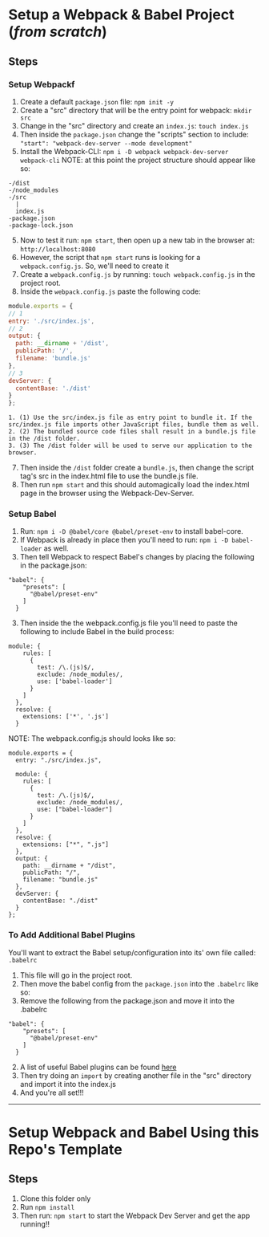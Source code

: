 # Setup a Webpack & Babel Project (*from scratch*)


## Steps
### Setup Webpackf
1. Create a default ```package.json``` file: ```npm init -y```
2. Create a "src" directory that will be the entry point for webpack: ```mkdir src```
  1. Change in the "src" directory and create an ```index.js```: ```touch index.js```
3. Then inside the ```package.json``` change the "scripts" section to include: ```"start": "webpack-dev-server --mode development"```
4. Install the Webpack-CLI: ```npm i -D webpack webpack-dev-server webpack-cli```
NOTE: at this point the project structure should appear like so: 
```
-/dist
-/node_modules
-/src
  |
  index.js
-package.json
-package-lock.json
```
5. Now to test it run: ```npm start```, then open up a new tab in the browser at: ```http://localhost:8080```
  1. However, the script that ```npm start``` runs is looking for a ```webpack.config.js```. So, we'll need to create it
6. Create a ```webpack.config.js``` by running: ```touch webpack.config.js``` in the project root.
  1. Inside the ```webpack.config.js``` paste the following code:
  ```javascript
  module.exports = {
  // 1
  entry: './src/index.js',
  // 2
  output: {
    path: __dirname + '/dist',
    publicPath: '/',
    filename: 'bundle.js'
  },
  // 3
  devServer: {
    contentBase: './dist'
  }
};
```
    1. (1) Use the src/index.js file as entry point to bundle it. If the src/index.js file imports other JavaScript files, bundle them as well.
    2. (2) The bundled source code files shall result in a bundle.js file in the /dist folder.
    3. (3) The /dist folder will be used to serve our application to the browser.
7. Then inside the ```/dist``` folder create a ```bundle.js```, then change the script tag's src in the index.html file to use the bundle.js file.
  1. Then run ```npm start``` and this should automagically load the index.html page in the browser using the Webpack-Dev-Server.
### Setup Babel
1. Run: ```npm i -D @babel/core @babel/preset-env``` to install babel-core.
  1. If Webpack is already in place then you'll need to run: ```npm i -D babel-loader``` as well.
2. Then tell Webpack to respect Babel's changes by placing the following in the package.json:
```
"babel": {
    "presets": [
      "@babel/preset-env"
    ]
  }
  ```
3. Then inside the the webpack.config.js file you'll need to paste the following to include Babel in the build process:
```
module: {
    rules: [
      {
        test: /\.(js)$/,
        exclude: /node_modules/,
        use: ['babel-loader']
      }
    ]
  },
  resolve: {
    extensions: ['*', '.js']
  }
```
NOTE: The webpack.config.js should looks like so:
```
module.exports = {
  entry: "./src/index.js",

  module: {
    rules: [
      {
        test: /\.(js)$/,
        exclude: /node_modules/,
        use: ["babel-loader"]
      }
    ]
  },
  resolve: {
    extensions: ["*", ".js"]
  },
  output: {
    path: __dirname + "/dist",
    publicPath: "/",
    filename: "bundle.js"
  },
  devServer: {
    contentBase: "./dist"
  }
};
```
### To Add Additional Babel Plugins
You'll want to extract the Babel setup/configuration into its' own file called: ```.babelrc```
1. This file will go in the project root.
2. Then move the babel config from the ```package.json``` into the ```.babelrc``` like so:
  1. Remove the following from the package.json and move it into the .babelrc
```
"babel": {
    "presets": [
      "@babel/preset-env"
    ]
  }
```
  2. A list of useful Babel plugins can be found [here](https://babeljs.io/docs/en/plugins)
  3. Then try doing an ```import``` by creating another file in the "src" directory and import it into the index.js
3. And you're all set!!!


----------------


# Setup Webpack and Babel Using this Repo's Template

## Steps
1. Clone this folder only
2. Run ```npm install```
3. Then run: ```npm start``` to start the Webpack Dev Server and get the app running!!
